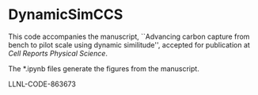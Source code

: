 # DynamicSimCCS

This code accompanies the manuscript, ``Advancing carbon capture from bench to pilot scale using dynamic similitude'', accepted for publication at _Cell Reports Physical Science_.

The *.ipynb files generate the figures from the manuscript.

LLNL-CODE-863673

